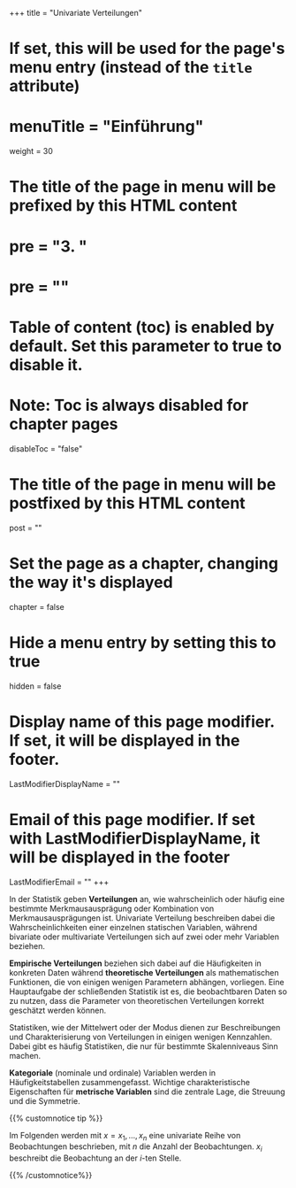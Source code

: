 +++
title = "Univariate Verteilungen"
# If set, this will be used for the page's menu entry (instead of the `title` attribute)
# menuTitle = "Einführung"
weight = 30
# The title of the page in menu will be prefixed by this HTML content
# pre = "<b>3. </b>"
# pre = "<i class='fab fa-github'></i>"
# Table of content (toc) is enabled by default. Set this parameter to true to disable it.
# Note: Toc is always disabled for chapter pages
disableToc = "false"

# The title of the page in menu will be postfixed by this HTML content
post = ""
# Set the page as a chapter, changing the way it's displayed
chapter = false
# Hide a menu entry by setting this to true
hidden = false
# Display name of this page modifier. If set, it will be displayed in the footer.
LastModifierDisplayName = ""
# Email of this page modifier. If set with LastModifierDisplayName, it will be displayed in the footer
LastModifierEmail = ""
+++

In der Statistik geben **Verteilungen** an, wie wahrscheinlich oder häufig eine bestimmte Merkmausausprägung oder Kombination von Merkmausausprägungen ist. Univariate Verteilung beschreiben dabei die Wahrscheinlichkeiten einer einzelnen statischen Variablen, während bivariate oder multivariate Verteilungen sich auf zwei oder mehr Variablen beziehen.

**Empirische Verteilungen** beziehen sich dabei auf die Häufigkeiten in konkreten Daten während **theoretische Verteilungen** als mathematischen Funktionen, die von einigen wenigen Parametern abhängen, vorliegen. Eine Hauptaufgabe der schließenden Statistik ist es, die beobachtbaren Daten so zu nutzen, dass die Parameter von theoretischen Verteilungen korrekt geschätzt werden können.

Statistiken, wie der Mittelwert oder der Modus dienen zur Beschreibungen und Charakterisierung von Verteilungen in einigen wenigen Kennzahlen. Dabei gibt es häufig Statistiken, die nur für bestimmte Skalenniveaus Sinn machen.


**Kategoriale** (nominale und ordinale) Variablen werden in Häufigkeitstabellen zusammengefasst. Wichtige charakteristische Eigenschaften für **metrische Variablen** sind die zentrale Lage, die Streuung und die Symmetrie.

{{% customnotice tip %}}

Im Folgenden werden mit $x = x_1, \dots, x_n$ eine univariate Reihe von Beobachtungen beschrieben, mit $n$ die Anzahl der Beobachtungen. $x_i$ beschreibt die Beobachtung an der *i*-ten Stelle.

{{% /customnotice%}}
